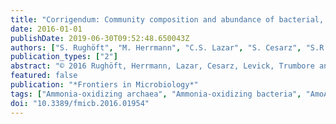 ```yaml
---
title: "Corrigendum: Community composition and abundance of bacterial, archaeal, and nitrifying populations in savanna soils on contrasting bedrock material in Kruger National Park, South Africa [Front. Microbiol, (2016), 7, (1638)]. doi: 10.3389/fmicb.2016.01638"
date: 2016-01-01
publishDate: 2019-06-30T09:52:48.650043Z
authors: ["S. Rughöft", "M. Herrmann", "C.S. Lazar", "S. Cesarz", "S.R. Levick", "S.E. Trumbore", "K. Küsel"]
publication_types: ["2"]
abstract: "© 2016 Rughöft, Herrmann, Lazar, Cesarz, Levick, Trumbore and Küsel. In the original article, we neglected to acknowledge the CRC 1076 \"AquaDiva\" funded by the Deutsche Forschungsgemeinschaft (DFG), who provided financial support for this project. The authors apologize for this oversight. This error does not change the scientific conclusions of the article in any way."
featured: false
publication: "*Frontiers in Microbiology*"
tags: ["Ammonia-oxidizing archaea", "Ammonia-oxidizing bacteria", "AmoA", "Basaltic bedrock", "Granitic bedrock", "Savanna soils"]
doi: "10.3389/fmicb.2016.01954"
---
```


